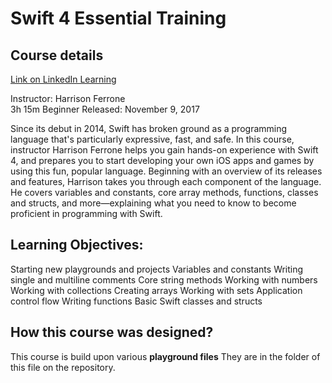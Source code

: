 # Swift 4 Essential Training

## Course details
[Link on LinkedIn Learning](https://www.linkedin.com/learning/swift-4-essential-training)

Instructor: Harrison Ferrone  
3h 15m  Beginner  Released: November 9, 2017

Since its debut in 2014, Swift has broken ground as a programming language that's particularly expressive, fast, and safe. In this course, instructor Harrison Ferrone helps you gain hands-on experience with Swift 4, and prepares you to start developing your own iOS apps and games by using this fun, popular language. Beginning with an overview of its releases and features, Harrison takes you through each component of the language. He covers variables and constants, core array methods, functions, classes and structs, and more—explaining what you need to know to become proficient in programming with Swift.

## Learning Objectives:

Starting new playgrounds and projects
Variables and constants
Writing single and multiline comments
Core string methods
Working with numbers
Working with collections
Creating arrays
Working with sets
Application control flow
Writing functions
Basic Swift classes and structs

## How this course was designed?

This course is build upon various **playground files**
They are in the folder of this file on the repository.